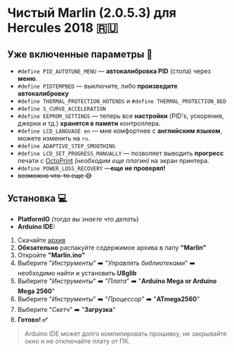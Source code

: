 # Чистый Marlin (2.0.5.3) для Hercules 2018 :ru:

## Уже включенные параметры :wrench:
 - `#define PID_AUTOTUNE_MENU` — **автокалибровка PID** (стола) через **меню**.
 - `#define PIDTEMPBED` — выключите, либо **произведите автокалибровку** 
 - `#define THERMAL_PROTECTION_HOTENDS` и `#define THERMAL_PROTECTION_BED`
 - `#define S_CURVE_ACCELERATION`
 - `#define EEPROM_SETTINGS` — теперь все **настройки** (PID's, ускорения, джерки и тд.)  **хранятся в памяти** контроллера.
 - `#define LCD_LANGUAGE en` — мне комфортнее с **английским языком**, можете изменить на `ru`.
 - `#define ADAPTIVE_STEP_SMOOTHING`
 - `#define LCD_SET_PROGRESS_MANUALLY` — позволяет выводить **прогресс** печати с [OctoPrint](https://github.com/OctoPrint/OctoPrint) *(необходим еще плагин)* на экран принтера.
 - `#define POWER_LOSS_RECOVERY` —**еще не проверял!**
 - ~~возможно что-то еще :sweat_smile:~~ 

## Установка :computer:
 - **PlatformIO** *(тогда вы знаете что делать*)
 - **Arduino IDE:**
 1. Скачайте [архив](https://github.com/celgus/Marlin-H18/archive/master.zip)
 2. **Обязательно** распакуйте содержимое архива в папу **"Marlin"** 
 3. Откройте  **"Marlin.ino"**
 4. Выберите "*Инструменты*" :arrow_right: "*Управлять библиотеками*" :arrow_right: необходимо найти и установить **U8glib**
 5. Выберите "*Инструменты*" :arrow_right: "*Плата*"  :arrow_right: "**Arduino Mega or Arduino Mega 2560**"
 6. Выберите "*Инструменты*" :arrow_right: "*Процессор*" :arrow_right: "**ATmega2560**"
 7. Выберите "*Скетч*"  :arrow_right: "**Загрузка**"
 8. **Готово! :white_check_mark:** 
> Arduino IDE может  долго компилировать прошивку, не закрывайте окно и не отключайте плату от ПК.

